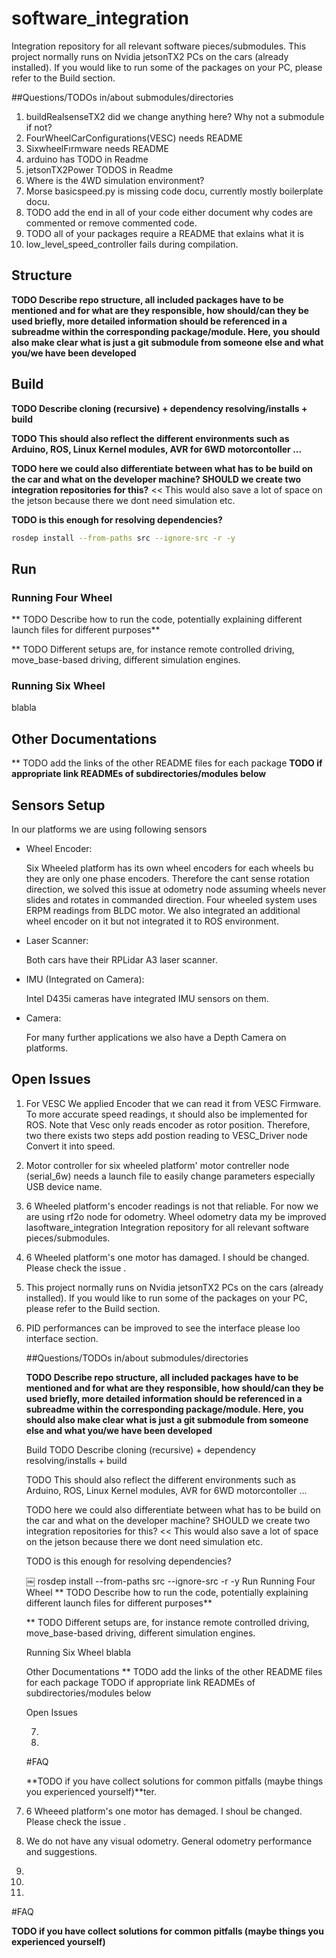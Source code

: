 # software_integration

Integration repository for all relevant software pieces/submodules.
This project normally runs on Nvidia jetsonTX2 PCs on the cars (already installed).
If you would like to run some of the packages on your PC, please refer to the Build section.


##Questions/TODOs in/about submodules/directories

1. buildRealsenseTX2 did we change anything here? Why not a submodule if not?
2. FourWheelCarConfigurations(VESC) needs README
3. SixwheelFırmware needs README
4. arduino has TODO in Readme
5. jetsonTX2Power TODOS in Readme
6. Where is the 4WD simulation environment?
7. Morse basicspeed.py is missing code docu, currently mostly boilerplate docu.
8. TODO add the end in all of your code either document why codes are commented or remove commented code.
9. TODO all of your packages require a README that exlains what it is
10. low_level_speed_controller fails during compilation.


## Structure

**TODO Describe repo structure, all included packages have to be mentioned and for what are they responsible, how should/can they be used briefly, more detailed information should be referenced in a subreadme within the corresponding package/module. Here, you should also make clear what is just a git submodule from someone else and what you/we have been developed**


## Build

**TODO Describe cloning (recursive) + dependency resolving/installs + build**

**TODO This should also reflect the different environments such as Arduino, ROS, Linux Kernel modules, AVR for 6WD motorcontoller ...**

**TODO here we could also differentiate between what has to be build on the car and what on the developer machine? SHOULD we create two integration repositories for this?** << This would also save a lot of space on the jetson because there we dont need simulation etc.

**TODO is this enough for resolving dependencies?**
```bash
rosdep install --from-paths src --ignore-src -r -y
```

## Run

### Running Four Wheel
** TODO Describe how to run the code, potentially explaining different launch files for different purposes**

** TODO Different setups are, for instance remote controlled driving, move_base-based driving, different simulation engines.

### Running Six Wheel
blabla


## Other Documentations

** TODO add the links of the other README files for each package
**TODO if appropriate link READMEs of subdirectories/modules below**


## Sensors Setup

In our platforms we are using following sensors

- Wheel Encoder:

  Six Wheeled platform has its own wheel encoders for each wheels bu they are only one phase encoders. Therefore the cant sense rotation direction, we solved this issue at odometry node assuming wheels never slides and rotates in commanded direction. Four wheeled system uses ERPM readings from BLDC motor. We also integrated an additional wheel encoder on it but not integrated it to ROS environment.

- Laser Scanner:

  Both cars have their RPLidar A3 laser scanner.

- IMU (Integrated on Camera):

  Intel D435i cameras have integrated IMU sensors on them.

- Camera:

  For  many further applications we also have a Depth Camera on  platforms.


## Open Issues
 1. For VESC We applied Encoder that we can read it from VESC Firmware. To more accurate speed readings, ıt should also be implemented for ROS. Note that Vesc only reads
 encoder as rotor position. Therefore, two there exists two steps add postion reading to VESC_Driver node Convert it into speed.

 2. Motor controller for six wheeled platform' motor contreller node (serial_6w) needs a launch file to easily change parameters especially USB device name.

 3. 6 Wheeled platform's encoder readings is not that reliable. For now we are using rf2o node for odometry. Wheel odometry data my be improved lasoftware_integration
     Integration repository for all relevant software pieces/submodules.
     
 4. 6 Wheeled platform's one motor has damaged. I should be changed. Please check the issue .

 5. This project normally runs on Nvidia jetsonTX2 PCs on the cars (already installed).
     If you would like to run some of the packages on your PC, please refer to the Build section.

 6. PID performances can be improved to see the interface please loo interface section.

     

     

     ##Questions/TODOs in/about submodules/directories

     **TODO Describe repo structure, all included packages have to be mentioned and for what are they responsible, how should/can they be used briefly, more detailed information should be referenced in a subreadme within the corresponding package/module. Here, you should also make clear what is just a git submodule from someone else and what you/we have been developed**

     Build
     TODO Describe cloning (recursive) + dependency resolving/installs + build

     TODO This should also reflect the different environments such as Arduino, ROS, Linux Kernel modules, AVR for 6WD motorcontoller ...

     TODO here we could also differentiate between what has to be build on the car and what on the developer machine? SHOULD we create two integration repositories for this? << This would also save a lot of space on the jetson because there we dont need simulation etc.

     TODO is this enough for resolving dependencies?

     ￼
     rosdep install --from-paths src --ignore-src -r -y
     Run
     Running Four Wheel
     ** TODO Describe how to run the code, potentially explaining different launch files for different purposes**

     ** TODO Different setups are, for instance remote controlled driving, move_base-based driving, different simulation engines.

     Running Six Wheel
     blabla

     Other Documentations
     ** TODO add the links of the other README files for each package
     TODO if appropriate link READMEs of subdirectories/modules below

     

     

     Open Issues

      7.

      8.

     #FAQ

     **TODO if you have collect solutions for common pitfalls (maybe things you experienced yourself)**ter.

 7. 6 Wheeed platform's one motor has demaged. I shoul be changed. Please check the issue .

 8. We do not have any visual odometry. General odometry performance and suggestions.

 9. 

 7.

 8.

#FAQ

**TODO if you have collect solutions for common pitfalls (maybe things you experienced yourself)**